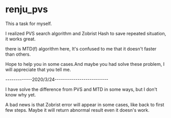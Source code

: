 # renju_pvs

This a task for myself.

I realized PVS search algorithm and Zobrist Hash to save repeated situation, it works great.

there is MTD(f) algorithm here, It's confused to me that it doesn't faster than others.

Hope to help you in some cases.And maybe you had solve these problem, I will appreciate that you tell me.

-------------2020/3/24--------------------------

I have solve the difference from PVS and MTD in some ways, but I don't know why yet.

A bad news is that Zobrist error will appear in some cases, like back to first few steps. Maybe it will return abnormal result even it doesn's work.